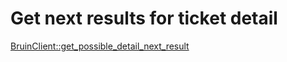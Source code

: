 # Get next results for ticket detail

[BruinClient::get_possible_detail_next_result](../../clients/bruin_client/get_possible_detail_next_result.md)

